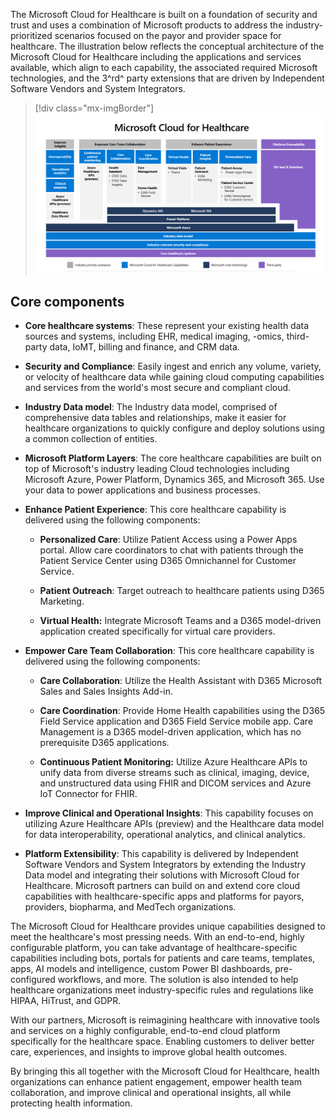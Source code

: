 The Microsoft Cloud for Healthcare is built on a foundation of security and trust and uses a combination of Microsoft products to address the industry-prioritized scenarios focused on the payor and provider space for healthcare. The illustration below reflects the conceptual architecture of the Microsoft Cloud for Healthcare including the applications and services available, which align to each capability, the associated required Microsoft technologies, and the 3^rd^ party extensions that are driven by Independent Software Vendors and System Integrators.

> [!div class="mx-imgBorder"]
> [![Diagram of the conceptual architecture of Microsoft Cloud for Healthcare.](../media/conceptual-architecture.png)](../media/conceptual-architecture.png#lightbox)

## Core components

-   **Core healthcare systems**: These represent your existing health data sources and systems, including EHR, medical imaging, -omics, third-party data, IoMT, billing and finance, and CRM data.

-   **Security and Compliance**: Easily ingest and enrich any volume, variety, or velocity of healthcare data while gaining cloud computing capabilities and services from the world's most secure and compliant cloud.

-   **Industry Data model**: The Industry data model, comprised of comprehensive data tables and relationships, make it easier for healthcare organizations to quickly configure and deploy solutions using a common collection of entities.

-   **Microsoft Platform Layers**: The core healthcare capabilities are built on top of Microsoft's industry leading Cloud technologies including Microsoft Azure, Power Platform, Dynamics 365, and Microsoft 365. Use your data to power applications and business processes.

-   **Enhance Patient Experience**: This core healthcare capability is delivered using the following components:

    -   **Personalized Care**: Utilize Patient Access using a Power Apps portal. Allow care coordinators to chat with patients through the Patient Service Center using D365 Omnichannel for Customer Service.

    -   **Patient Outreach**: Target outreach to healthcare patients using D365 Marketing.

    -   **Virtual Health:** Integrate Microsoft Teams and a D365 model-driven application created specifically for virtual care providers.

-   **Empower Care Team Collaboration**: This core healthcare capability is delivered using the following components:

    -   **Care Collaboration**: Utilize the Health Assistant with D365 Microsoft Sales and Sales Insights Add-in.

    -   **Care Coordination**: Provide Home Health capabilities using the D365 Field Service application and D365 Field Service mobile app. Care Management is a D365 model-driven application, which has no prerequisite D365 applications.

    -   **Continuous Patient Monitoring:** Utilize Azure Healthcare APIs to unify data from diverse streams such as clinical, imaging, device, and unstructured data using FHIR and DICOM services and Azure IoT Connector for FHIR.

-   **Improve Clinical and Operational Insights**: This capability focuses on utilizing Azure Healthcare APIs (preview) and the Healthcare data model for data interoperability, operational analytics, and clinical analytics.

-   **Platform Extensibility**: This capability is delivered by Independent Software Vendors and System Integrators by extending the Industry Data model and integrating their solutions with Microsoft Cloud for Healthcare. Microsoft partners can build on and extend core cloud capabilities with healthcare-specific apps and platforms for payors, providers, biopharma, and MedTech organizations.

The Microsoft Cloud for Healthcare provides unique capabilities designed to meet the healthcare's most pressing needs. With an end-to-end, highly configurable platform, you can take advantage of healthcare-specific capabilities including bots, portals for patients and care teams, templates, apps, AI models and intelligence, custom Power BI dashboards, pre-configured workflows, and more. The solution is also intended to help healthcare organizations meet industry-specific rules and regulations like HIPAA, HiTrust, and GDPR.

With our partners, Microsoft is reimagining healthcare with innovative tools and services on a highly configurable, end-to-end cloud platform specifically for the healthcare space. Enabling customers to deliver better care, experiences, and insights to improve global health outcomes.

By bringing this all together with the Microsoft Cloud for Healthcare, health organizations can enhance patient engagement, empower health team collaboration, and improve clinical and operational insights, all while protecting health information.
